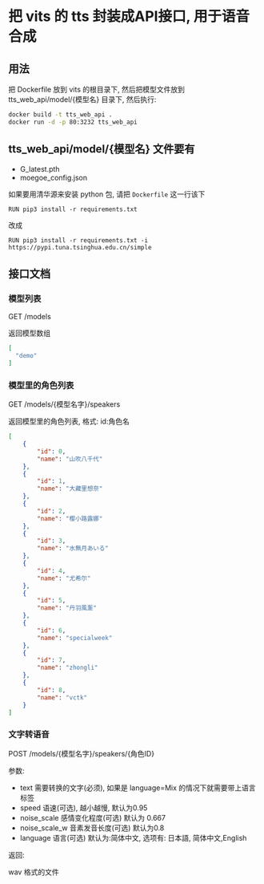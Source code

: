 # 把 vits 的 tts 封装成API接口, 用于语音合成

## 用法

把 Dockerfile 放到 vits 的根目录下, 然后把模型文件放到 tts_web_api/model/{模型名} 目录下, 然后执行:  

```bash
docker build -t tts_web_api .
docker run -d -p 80:3232 tts_web_api
```

## tts_web_api/model/{模型名} 文件要有
* G_latest.pth
* moegoe_config.json

如果要用清华源来安装 python 包, 请把 `Dockerfile` 这一行该下
```
RUN pip3 install -r requirements.txt
```
改成
```
RUN pip3 install -r requirements.txt -i https://pypi.tuna.tsinghua.edu.cn/simple
```

## 接口文档

### 模型列表
GET /models  

返回模型数组
```json
[
  "demo"
]
```

### 模型里的角色列表
GET /models/{模型名字}/speakers

返回模型里的角色列表, 格式: id:角色名  
```json
[
    {
        "id": 0,
        "name": "山吹八千代"
    },
    {
        "id": 1,
        "name": "大藏里想奈"
    },
    {
        "id": 2,
        "name": "樱小路露娜"
    },
    {
        "id": 3,
        "name": "水無月あいる"
    },
    {
        "id": 4,
        "name": "尤希尔"
    },
    {
        "id": 5,
        "name": "丹羽風薰"
    },
    {
        "id": 6,
        "name": "specialweek"
    },
    {
        "id": 7,
        "name": "zhongli"
    },
    {
        "id": 8,
        "name": "vctk"
    }
]
```


### 文字转语音
POST /models/{模型名字}/speakers/{角色ID}

参数:  
* text 需要转换的文字(必须), 如果是 language=Mix 的情况下就需要带上语言标签
* speed 语速(可选), 越小越慢, 默认为0.95
* noise_scale 感情变化程度(可选) 默认为 0.667
* noise_scale_w 音素发音长度(可选) 默认为0.8
* language 语言(可选) 默认为:简体中文, 选项有: 日本語, 简体中文,English

返回:   

wav 格式的文件
